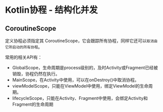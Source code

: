 

# Kotlin协程 -  结构化并发

## CoroutineScope

定义协程必须指定其 CoroutineScope，它会跟踪所有协程，同样它还可以`取消由它所启动的所有协程`。

常用的相关API有：

* GlobalScope，生命周期是process级别的，及时Activity或Fragment已经被销毁，协程仍然在执行。
* MainScope，在Activity中使用，可以在onDestroy()中取消协程。
* viewModelScope，只能在ViewModel中使用，绑定ViewModel的生命周期。
* lifecycleScope，只能在Activity、Fragment中使用，会绑定Activity和Fragment的生命周期

